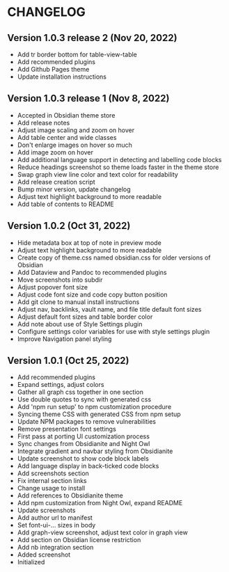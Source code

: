 # CHANGELOG

## Version 1.0.3 release 2 (Nov 20, 2022)

* Add tr border bottom for table-view-table
* Add recommended plugins
* Add Github Pages theme
* Update installation instructions

## Version 1.0.3 release 1 (Nov 8, 2022)

* Accepted in Obsidian theme store
* Add release notes
* Adjust image scaling and zoom on hover
* Add table center and wide classes
* Don't enlarge images on hover so much
* Add image zoom on hover
* Add additional language support in detecting and labelling code blocks
* Reduce headings screenshot so theme loads faster in the theme store
* Swap graph view line color and text color for readability
* Add release creation script
* Bump minor version, update changelog
* Adjust text highlight background to more readable
* Add table of contents to README

## Version 1.0.2 (Oct 31, 2022)

* Hide metadata box at top of note in preview mode
* Adjust text highlight background to more readable
* Create copy of theme.css named obsidian.css for older versions of Obsidian
* Add Dataview and Pandoc to recommended plugins
* Move screenshots into subdir
* Adjust popover font size
* Adjust code font size and code copy button position
* Add git clone to manual install instructions
* Adjust nav, backlinks, vault name, and file title default font sizes
* Adjust default font sizes and table border color
* Add note about use of Style Settings plugin
* Configure settings color variables for use with style settings plugin
* Improve Navigation panel styling

## Version 1.0.1 (Oct 25, 2022)

* Add recommended plugins
* Expand settings, adjust colors
* Gather all graph css together in one section
* Use double quotes to sync with generated css
* Add 'npm run setup' to npm customization procedure
* Syncing theme CSS with generated CSS from npm setup
* Update NPM packages to remove vulnerabilities
* Remove presentation font settings
* First pass at porting UI customization process
* Sync changes from Obsidianite and Night Owl
* Integrate gradient and navbar styling from Obsidianite
* Update screenshot to show code block labels
* Add language display in back-ticked code blocks
* Add screenshots section
* Fix internal section links
* Change usage to install
* Add references to Obsidianite theme
* Add npm customization from Night Owl, expand README
* Update screenshots
* Add author url to manifest
* Set font-ui-... sizes in body
* Add graph-view screenshot, adjust text color in graph view
* Add section on Obsidian license restriction
* Add nb integration section
* Added screenshot
* Initialized
